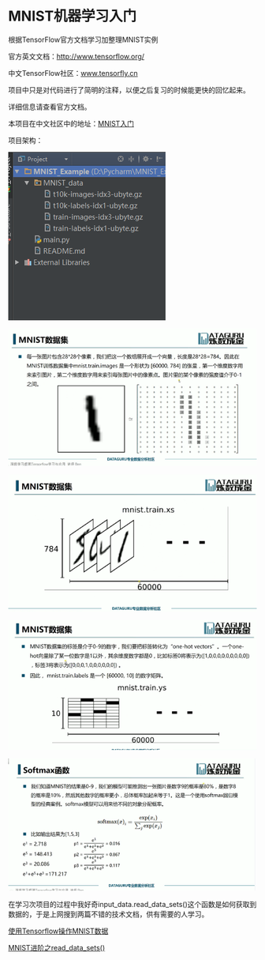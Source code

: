 # MNIST机器学习入门

根据TensorFlow官方文档学习加整理MNIST实例

官方英文文档：<http://www.tensorflow.org/> 

中文TensorFlow社区：www.tensorfly.cn

项目中只是对代码进行了简明的注释，以便之后复习的时候能更快的回忆起来。

详细信息请查看官方文档。

本项目在中文社区中的地址：[MNIST入门](http://www.tensorfly.cn/tfdoc/tutorials/mnist_beginners.html)

项目架构：

![1.png](1.png)

![](1.1.png)

![](2.png)

![](3.png)

![](4.png)

在学习次项目的过程中我好奇input_data.read_data_sets()这个函数是如何获取到数据的，于是上网搜到两篇不错的技术文档，供有需要的人学习。

[使用Tensorflow操作MNIST数据](http://www.cnblogs.com/eczhou/p/7860508.html)

[MNIST进阶之read_data_sets()](https://blog.csdn.net/qq_33254870/article/details/81388620)
